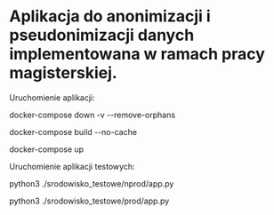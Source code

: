 # Aplikacja do anonimizacji i pseudonimizacji danych implementowana w ramach pracy magisterskiej. 

Uruchomienie aplikacji:


docker-compose down -v --remove-orphans

docker-compose build --no-cache 

docker-compose up



Uruchomienie aplikacji testowych:


python3 ./srodowisko_testowe/nprod/app.py

python3 ./srodowisko_testowe/prod/app.py


